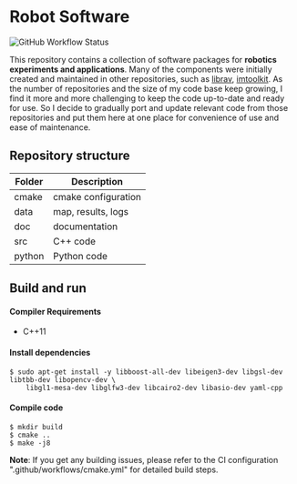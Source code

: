 # Robot Software

![GitHub Workflow Status](https://github.com/rxdu/robosw/workflows/CMake/badge.svg)

This repository contains a collection of software packages for **robotics experiments and applications**. Many of the
components were initially created and maintained in other repositories, such
as [librav](https://bitbucket.org/rdu/librav/src/next/), [imtoolkit](https://github.com/rxdu/imtoolkit). As the number of repositories and the size of my code base keep
growing, I find it more and more challenging to keep the code up-to-date and ready for use. So I decide to gradually
port and update relevant code from those repositories and put them here at one place for convenience of use and ease of
maintenance.

## Repository structure

| Folder | Description         |
|--------|---------------------|
| cmake  | cmake configuration |
| data   | map, results, logs  |
| doc    | documentation       |
| src    | C++ code            |
| python | Python code         |

## Build and run

#### Compiler Requirements

* C++11

#### Install dependencies

```
$ sudo apt-get install -y libboost-all-dev libeigen3-dev libgsl-dev libtbb-dev libopencv-dev \
    libgl1-mesa-dev libglfw3-dev libcairo2-dev libasio-dev yaml-cpp
```

#### Compile code

```
$ mkdir build
$ cmake ..
$ make -j8
```

**Note**: If you get any building issues, please refer to the CI configuration ".github/workflows/cmake.yml" for
detailed build steps.

